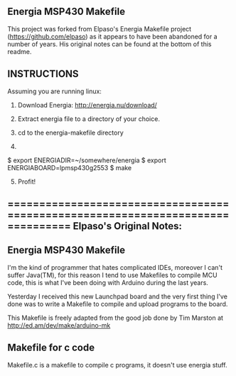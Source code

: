 Energia MSP430 Makefile
-----------------------

This project was forked from Elpaso's Energia Makefile project (https://github.com/elpaso) as it appears to have been abandoned for
a number of years. His original notes can be found at the bottom of this
readme.

INSTRUCTIONS
------------
Assuming you are running linux:
1. Download Energia:
  http://energia.nu/download/

2. Extract energia file to a directory of your choice.

3. cd to the energia-makefile directory  

4.
$ export ENERGIADIR=~/somewhere/energia
$ export ENERGIABOARD=lpmsp430g2553
$ make

5. Profit!


================================================================================
Elpaso's Original Notes:
-----------------------

Energia MSP430 Makefile
-----------------------

I'm the kind of programmer that hates complicated IDEs, moreover I can't suffer Java(TM), for this reason I tend to use Makefiles to compile MCU code, this is what I've been doing with Arduino during the last years.

Yesterday I received this new Launchpad board and the very first thing I've done was to write a Makefile to compile and upload programs to the board.

This Makefile is freely adapted from the good job done by Tim Marston at http://ed.am/dev/make/arduino-mk

Makefile for c code
-------------------

Makefile.c is a makefile to compile c programs, it doesn't use energia stuff.
